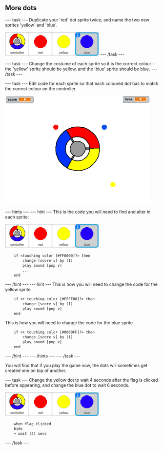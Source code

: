 ## More dots

--- task ---
Duplicate your 'red' dot sprite twice, and name the two new sprites 'yellow' and 'blue'.

![screenshot](images/dots-more-dots.png)
--- /task ---

--- task ---
Change the costume of each sprite so it is the correct colour - the 'yellow' sprite should be yellow, and the 'blue' sprite should be blue.
--- /task ---

--- task ---
Edit code for each sprite so that each coloured dot has to match the correct colour on the controller.

![screenshot](images/dots-all-test.png)

--- hints ---
--- hint ---
This is the code you will need to find and alter in each sprite:

![screenshot](images/dots-more-dots.png)

```blocks
	if <touching color [#FF0000]?> then
		change [score v] by (1)
		play sound [pop v]
        ...
	end
```
--- /hint ---
--- hint ---
This is how you will need to change the code for the yellow sprite
```blocks
	if <+ touching color [#FFFF00]?> then
        change [score v] by (1)
        play sound [pop v]
	end
```

This is how you will need to change the code for the blue sprite
```blocks
	if <+ touching color [#0000FF]?> then
        change [score v] by (1)
        play sound [pop v]
	end
```
--- /hint ---
--- /hints ---
--- /task ---

You will find that if you play the game now, the dots will sometimes get created one on top of another.

--- task ---
Change the yellow dot to wait 4 seconds after the flag is clicked before appearing, and change the blue dot to wait 6 seconds.

![screenshot](images/dots-more-dots.png)

```blocks
	when flag clicked
	hide
	+ wait (4) secs
```
--- /task ---
